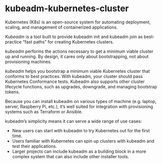 # kubeadm-kubernetes-cluster

Kubernetes (K8s) is an open-source system for automating deployment, scaling, and management of containerized applications.

*Kubeadm* is a tool built to provide kubeadm init and kubeadm join as best-practice “fast paths” for creating Kubernetes clusters.

*kubeadm* performs the actions necessary to get a minimum viable cluster up and running. By design, it cares only about bootstrapping, not about provisioning machines. 

*kubeadm* helps you bootstrap a minimum viable Kubernetes cluster that conforms to best practices. With kubeadm, your cluster should pass Kubernetes Conformance tests. Kubeadm also supports other cluster lifecycle functions, such as upgrades, downgrade, and managing bootstrap tokens.

Because you can install kubeadm on various types of machine (e.g. laptop, server, Raspberry Pi, etc.), it’s well suited for integration with provisioning systems such as Terraform or Ansible.

kubeadm’s simplicity means it can serve a wide range of use cases:

- New users can start with kubeadm to try Kubernetes out for the first time.
- Users familiar with Kubernetes can spin up clusters with kubeadm and test their applications.
- Larger projects can include kubeadm as a building block in a more complex system that can also include other installer tools.
